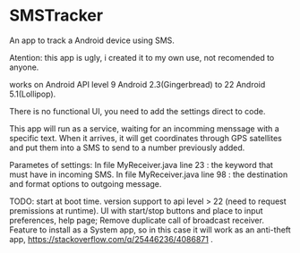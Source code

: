 # SMSTracker
An app to track a Android device using SMS.

Atention: this app is ugly, i created it to my own use, not recomended to anyone.

works on Android API level 9 Android 2.3(Gingerbread) to 22 Android 5.1(Lollipop).

There is no functional UI, you need to add the settings direct to code.

This app will run as a service, waiting for an incomming menssage with a specific text. When it arrives, it will get coordinates through GPS satellites and put them into a SMS to send to a number previously added.

Parametes of settings: 
In file MyReceiver.java line 23 : the keyword that must have in incoming SMS.
In file MyReceiver.java line 98 : the destination and format options to outgoing message.


TODO: 
start at boot time.
version support to api level > 22 (need to request premissions at runtime).
UI with start/stop buttons and place to input preferences, help page;
Remove duplicate call of broadcast receiver.
Feature to install as a System app, so in this case it will work as an anti-theft app, https://stackoverflow.com/q/25446236/4086871 .
